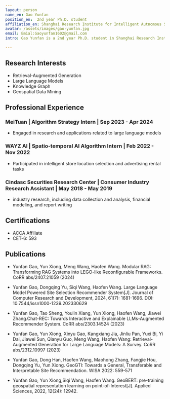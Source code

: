 ```yaml
---
layout: person
name_en: Gao Yunfan
position_en:  2nd year Ph.D. student 
affiliation_en: Shanghai Research Institute for Intelligent Autnomous Systems, Tongji University
avatar: /assets/images/gao-yunfan.jpg
email: Emial:Gaoyunfan1602@gmail.com
intro: Gao Yunfan is a 2nd year Ph.D. student in Shanghai Research Institute for Intelligent Autnomous Systems at Tongji University, with a Master's from Fudan University.His research focuses on Retrieval-Augmented Generation, Large Language Model and Geospatial Data Mining. In the future, Gao will continue to explore the integration of RAG and KG knowledge technologies, as well as their practical applications in real-world scenarios.

---
```


## Research Interests
- Retrieval-Augmented Generation
- Large Language Models
- Knowledge Graph
- Geospatial Data Mining


## Professional Experience

### MeiTuan | Algorithm Strategy Intern | Sep 2023 - Apr 2024

- Engaged in research and applications related to large language models

### WAYZ AI | Spatio-temporal AI Algorithm Intern | Feb 2022 - Nov 2022

- Participated in intelligent store location selection and advertising rental tasks


### Cindasc Securities Research Center | Consumer Industry Research Assistant | May 2018 - May 2019

- industry research, including data collection and analysis, financial modeling, and report writing


## Certifications

- ACCA Affiliate  
- CET-6: 593 


## Publications

- Yunfan Gao, Yun Xiong, Meng Wang, Haofen Wang. Modular RAG: Transforming RAG Systems into LEGO-like Reconfigurable Frameworks. CoRR abs/2407.21059 (2024)

- Yunfan Gao, Dongqing  Yu, Siqi Wang, Haofen Wang. Large Language Model Powered Site Selection Recommender System[J]. Journal of Computer Research and Development, 2024, 61(7): 1681-1696. DOI: 10.7544/issn1000-1239.202330629

- Yunfan Gao, Tao Sheng, Youlin Xiang, Yun Xiong, Haofen Wang, Jiawei Zhang.Chat-REC: Towards Interactive and Explainable LLMs-Augmented Recommender System. CoRR abs/2303.14524 (2023)

- Yunfan Gao, Yun Xiong, Xinyu Gao, Kangxiang Jia, Jinliu Pan, Yuxi Bi, Yi Dai, Jiawei Sun, Qianyu Guo, Meng Wang, Haofen Wang: Retrieval-Augmented Generation for Large Language Models: A Survey. CoRR abs/2312.10997 (2023)

- Yunfan Gao, Dong Han, Haofen Wang, Maohong Zhang, Fangjie Hou, Dongqing Yu, Yun Xiong. GeoGTI: Towards a General, Transferable and Interpretable Site Recommendation. WISA 2022: 559-571

- Yunfan Gao, Yun Xiong,Siqi Wang, Haofen Wang. GeoBERT: pre-training geospatial representation learning on point-of-Interest[J]. Applied Sciences, 2022, 12(24): 12942.

